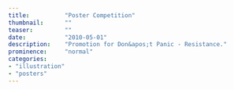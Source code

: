 ```yaml
---
title:			"Poster Competition"
thumbnail:		""
teaser:			""
date:			"2010-05-01"
description:	"Promotion for Don&apos;t Panic - Resistance."
prominence:		"normal"
categories:
- "illustration" 
- "posters"
---
```

